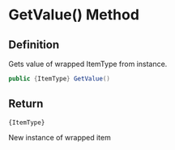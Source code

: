 # GetValue() Method

## Definition
Gets value of wrapped ItemType from instance.

```C#
public {ItemType} GetValue()
```

## Return
`{ItemType}`

New instance of wrapped item
